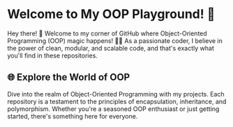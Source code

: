 # Welcome to My OOP Playground! 🚀

Hey there! 👋 Welcome to my corner of GitHub where Object-Oriented Programming (OOP) magic happens! 🧙‍♂️ As a passionate coder, I believe in the power of clean, modular, and scalable code, and that's exactly what you'll find in these repositories.

## 🌐 Explore the World of OOP

Dive into the realm of Object-Oriented Programming with my projects. Each repository is a testament to the principles of encapsulation, inheritance, and polymorphism. Whether you're a seasoned OOP enthusiast or just getting started, there's something here for everyone.
